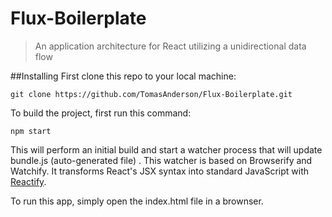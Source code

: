 # Flux-Boilerplate

> An application architecture for React utilizing a unidirectional data flow

##Installing
First clone this repo to your local machine:

    git clone https://github.com/TomasAnderson/Flux-Boilerplate.git

To build the project, first run this command:

    npm start
    
This will perform an initial build and start a watcher process that will update bundle.js (auto-generated file) . This watcher is based on Browserify and Watchify. It transforms React's JSX syntax into standard JavaScript with [Reactify](https://github.com/andreypopp/reactify).

To run this app, simply open the index.html file in a brownser.   
